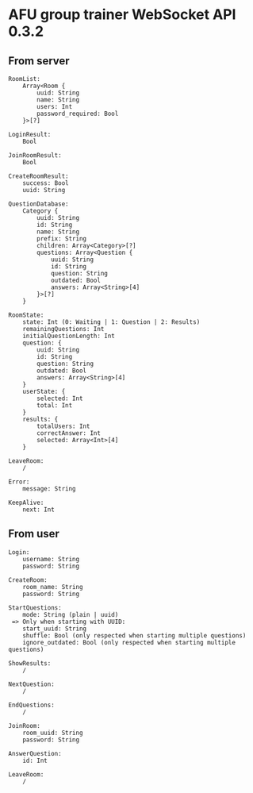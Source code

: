 # AFU group trainer WebSocket API 0.3.2

## From server

    RoomList:
        Array<Room {
            uuid: String
            name: String
            users: Int
            password_required: Bool
        }>[?]
    
    LoginResult:
        Bool
    
    JoinRoomResult:
        Bool
    
    CreateRoomResult:
        success: Bool
        uuid: String
        
    QuestionDatabase:
        Category {
            uuid: String
            id: String
            name: String
            prefix: String
            children: Array<Category>[?]
            questions: Array<Question {
                uuid: String
                id: String
                question: String
                outdated: Bool
                answers: Array<String>[4]
            }>[?]
        }
    
    RoomState:
        state: Int (0: Waiting | 1: Question | 2: Results)
        remainingQuestions: Int
        initialQuestionLength: Int
        question: {
            uuid: String
            id: String
            question: String
            outdated: Bool
            answers: Array<String>[4]
        }
        userState: {
            selected: Int
            total: Int
        }
        results: {
            totalUsers: Int
            correctAnswer: Int
            selected: Array<Int>[4]
        }
    
    LeaveRoom:
        /
        
    Error:
        message: String
    
    KeepAlive:
        next: Int

## From user

    Login:
        username: String
        password: String
    
    CreateRoom:
        room_name: String
        password: String
    
    StartQuestions:
        mode: String (plain | uuid)
     => Only when starting with UUID:
        start_uuid: String
        shuffle: Bool (only respected when starting multiple questions)
        ignore_outdated: Bool (only respected when starting multiple questions)
    
    ShowResults:
        /
    
    NextQuestion:
        /
    
    EndQuestions:
        /

    JoinRoom:
        room_uuid: String
        password: String
    
    AnswerQuestion:
        id: Int
    
    LeaveRoom:
        /
